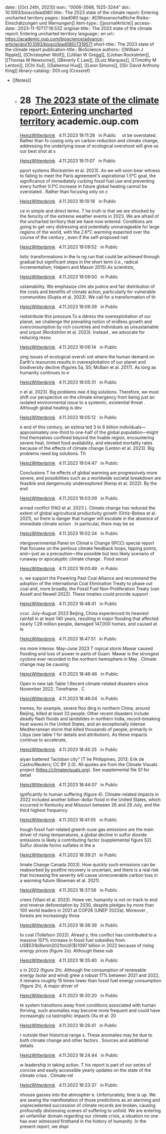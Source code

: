 date:: [[Oct 24th, 2023]]
issn:: "0006-3568, 1525-3244"
doi:: 10.1093/biosci/biad080
title:: The 2023 state of the climate report: Entering uncharted territory
pages:: biad080
tags:: #[[Wissenschaftliche Risiko-Einschätzungen und Warnungen]]
item-type:: [[journalArticle]]
access-date:: 2023-11-10T17:16:53Z
original-title:: The 2023 state of the climate report: Entering uncharted territory
language:: en
url:: https://academic.oup.com/bioscience/advance-article/doi/10.1093/biosci/biad080/7319571
short-title:: The 2023 state of the climate report
publication-title:: BioScience
authors:: [[William J Ripple]], [[Christopher Wolf]], [[Jillian W Gregg]], [[Johan Rockström]], [[Thomas M Newsome]], [[Beverly E Law]], [[Luiz Marques]], [[Timothy M Lenton]], [[Chi Xu]], [[Saleemul Huq]], [[Leon Simons]], [[Sir David Anthony King]]
library-catalog:: DOI.org (Crossref)

- [[Notes]]
	- # 28   [The 2023 state of the climate report: Entering uncharted territory](https://academic.oup.com/bioscience/advance-article/doi/10.1093/biosci/biad080/7319571)  academic.oup.com
	  
	   [HeinzWittenbrink](https://jonudell.info/h/facet/?user=HeinzWittenbrink)   4.11.2023 19:11:28   in Public     ot be overstated. Rather than fo cusing only on carbon reduction and climate change, addressing the underlying issue of ecological overshoot will give us our best shot at s
	  
	  [HeinzWittenbrink](https://jonudell.info/h/facet/?user=HeinzWittenbrink)   4.11.2023 19:11:07   in Public    
	  
	  pport systems (Rockström et al. 2023). As we will soon bear witness to failing to meet the Paris agreement's aspirational 1.5°C goal, the significance of immediately curbing fossil fuel use and preventing every further 0.1°C increase in future global heating cannot be overstated . Rather than focusing only on c
	  
	  [HeinzWittenbrink](https://jonudell.info/h/facet/?user=HeinzWittenbrink)   4.11.2023 19:10:18   in Public    
	  
	  ce in simple and direct terms. T he truth is that we are shocked by the ferocity of the extreme weather events in 2023. We are afraid of the uncharted territory that we have now entered. Conditions are going to get very distressing and potentially unmanageable for large regions of the world, with the 2.6°C warming expected over the course of the century , even if the self-proposed nati
	  
	  [HeinzWittenbrink](https://jonudell.info/h/facet/?user=HeinzWittenbrink)   4.11.2023 19:09:52   in Public    
	  
	  listic transformations in the lo ng run that could be achieved through gradual but significant steps in the short term (i.e., radical incrementalism; Halpern and Mason 2015).As scientists,
	  
	  [HeinzWittenbrink](https://jonudell.info/h/facet/?user=HeinzWittenbrink)   4.11.2023 19:09:00   in Public    
	  
	  ustainability. We emphasize clim ate justice and fair distribution of the costs and benefits of climate action, particularly for vulnerable communities (Gupta et al. 2023). We call for a transformation of th
	  
	  [HeinzWittenbrink](https://jonudell.info/h/facet/?user=HeinzWittenbrink)   4.11.2023 19:06:39   in Public    
	  
	   redistribute this pressure.To a ddress the overexploitation of our planet, we challenge the prevailing notion of endless growth and overconsumption by rich countries and individuals as unsustainable and unjust (Rockström et al. 2023). Instead , we advocate for reducing resou
	  
	  [HeinzWittenbrink](https://jonudell.info/h/facet/?user=HeinzWittenbrink)   4.11.2023 19:06:14   in Public    
	  
	  ying issues of ecological oversh oot where the human demand on Earth's resources results in overexploitation of our planet and biodiversity decline (figures 5a, S5; McBain et al. 2017). As long as humanity continues to e
	  
	  [HeinzWittenbrink](https://jonudell.info/h/facet/?user=HeinzWittenbrink)   4.11.2023 19:05:31   in Public    
	  
	  n et al. 2023). Big problems nee d big solutions. Therefore, we must shift our perspective on the climate emergency from being just an isolated environmental issue to a systemic, existential threat . Although global heating is dev
	  
	  [HeinzWittenbrink](https://jonudell.info/h/facet/?user=HeinzWittenbrink)   4.11.2023 19:05:12   in Public    
	  
	  e end of this century, an estima ted 3 to 6 billion individuals—approximately one-third to one-half of the global population—might find themselves confined beyond the livable region, encountering severe heat, limited food availability, and elevated mortality rates because of the effects of climate change (Lenton et al. 2023). Big problems need big solutions. Th
	  
	  [HeinzWittenbrink](https://jonudell.info/h/facet/?user=HeinzWittenbrink)   4.11.2023 19:04:47   in Public    
	  
	   Conclusions T he effects of global warming are progressively more severe, and possibilities such as a worldwide societal breakdown are feasible and dangerously underexplored (Kemp et al. 2022). By the end
	  
	  [HeinzWittenbrink](https://jonudell.info/h/facet/?user=HeinzWittenbrink)   4.11.2023 19:03:09   in Public    
	  
	   armed conflict (FAO et al. 2023 ). Climate change has reduced the extent of global agricultural productivity growth (Ortiz-Bobea et al. 2021), so there is danger that hunger will escalate in the absence of immediate climate action . In particular, there may be se
	  
	  [HeinzWittenbrink](https://jonudell.info/h/facet/?user=HeinzWittenbrink)   4.11.2023 19:02:34   in Public    
	  
	  ntergovernmental Panel on Climat e Change (IPCC) special report that focuses on the perilous climate feedback loops, tipping points, and—just as a precaution—the possible but less likely scenario of runaway or apocalyptic climate change . Food securi
	  
	  [HeinzWittenbrink](https://jonudell.info/h/facet/?user=HeinzWittenbrink)   4.11.2023 19:00:49   in Public    
	  
	  n, we support the Powering Past Coal Alliance and recommend the adoption of the international Coal Elimination Treaty to phase out coal and, more broadly, the Fossil Fuel Non-Proliferation Treaty (van Asselt and Newell 2022). These treaties could provide support
	  
	  [HeinzWittenbrink](https://jonudell.info/h/facet/?user=HeinzWittenbrink)   4.11.2023 18:48:41   in Public    
	  
	  ccur. July–August 2023 Beijing, China experienced its heaviest rainfall in at least 140 years, resulting in major flooding that affected nearly 1.29 million people, damaged 147,000 homes, and caused at le
	  
	  [HeinzWittenbrink](https://jonudell.info/h/facet/?user=HeinzWittenbrink)   4.11.2023 18:47:51   in Public    
	  
	  ms more intense. May–June 2023 T ropical storm Mawar caused flooding and loss of power in parts of Guam. Mawar is the strongest cyclone ever recorded in the northern hemisphere in May . Climate change may be causing
	  
	  [HeinzWittenbrink](https://jonudell.info/h/facet/?user=HeinzWittenbrink)   4.11.2023 18:46:46   in Public    
	  
	   Open in new tab Table 1.Recent climate-related disasters since November 2022. Timeframe . C
	  
	  [HeinzWittenbrink](https://jonudell.info/h/facet/?user=HeinzWittenbrink)   4.11.2023 18:46:04   in Public    
	  
	  tremes; for example, severe floo ding in northern China, around Beijing, killed at least 33 people. Other recent disasters include deadly flash floods and landslides in northern India, record-breaking heat waves in the United States, and an exceptionally intense Mediterranean storm that killed thousands of people, primarily in Libya (see table 1 for details and attribution). As these impacts continue to accelerate,
	  
	  [HeinzWittenbrink](https://jonudell.info/h/facet/?user=HeinzWittenbrink)   4.11.2023 18:45:25   in Public    
	  
	  aiyan battered Tacloban city” (T he Philippines, 2013; Erik de Castro/Reuters; CC BY 2.0). All quotes are from the Climate Visuals project (https://climatevisuals.org). See supplemental file S1 for detail
	  
	  [HeinzWittenbrink](https://jonudell.info/h/facet/?user=HeinzWittenbrink)   4.11.2023 18:44:07   in Public    
	  
	  ignificantly to human suffering (figure 4). Climate-related impacts in 2022 included another billion-dollar flood in the United States, which occurred in Kentucky and Missouri between 26 and 28 July, and the third highest frequency
	  
	  [HeinzWittenbrink](https://jonudell.info/h/facet/?user=HeinzWittenbrink)   4.11.2023 18:41:05   in Public    
	  
	  hough fossil fuel-related greenh ouse gas emissions are the main driver of rising temperatures, a global decline in sulfur dioxide emissions is likely a contributing factor (supplemental figure S2). Sulfur dioxide forms sulfates in the a
	  
	  [HeinzWittenbrink](https://jonudell.info/h/facet/?user=HeinzWittenbrink)   4.11.2023 18:39:21   in Public    
	  
	  limate Change Canada 2023). How quickly such emissions can be reabsorbed by postfire recovery is uncertain, and there is a real risk that increasing fire severity will cause unrecoverable carbon loss in a warming future (Bowman et al. 2021).
	  
	  [HeinzWittenbrink](https://jonudell.info/h/facet/?user=HeinzWittenbrink)   4.11.2023 18:37:56   in Public    
	  
	  crees (Vilani et al. 2023). Howe ver, humanity is not on track to end and reverse deforestation by 2030, despite pledges by more than 100 world leaders in 2021 at COP26 (UNEP 2022a). Moreover , forests are increasingly threa
	  
	  [HeinzWittenbrink](https://jonudell.info/h/facet/?user=HeinzWittenbrink)   4.11.2023 18:36:39   in Public    
	  
	  to coal (Tollefson 2022). Alread y, this conflict has contributed to a massive 107% increase in fossil fuel subsidies from US${\$}531 billion in 2021 to US${\$}1097 billion in 2022 because of rising energy prices (figure 2o). Although these sub
	  
	  [HeinzWittenbrink](https://jonudell.info/h/facet/?user=HeinzWittenbrink)   4.11.2023 18:35:40   in Public    
	  
	  s in 2022 (figure 2h). Although the consumption of renewable energy (solar and wind) grew a robust 17% between 2021 and 2022, it remains roughly 15 times lower than fossil fuel energy consumption (figure 2h). A major driver of
	  
	  [HeinzWittenbrink](https://jonudell.info/h/facet/?user=HeinzWittenbrink)   4.11.2023 18:30:20   in Public    
	  
	  te system transitions away from conditions associated with human thriving, such anomalies may become more frequent and could have increasingly ca tastrophic impacts (Xu et al. 20
	  
	  [HeinzWittenbrink](https://jonudell.info/h/facet/?user=HeinzWittenbrink)   4.11.2023 18:26:41   in Public    
	  
	  r outside their historical range s. These anomalies may be due to both climate change and other factors . Sources and additional details
	  
	  [HeinzWittenbrink](https://jonudell.info/h/facet/?user=HeinzWittenbrink)   4.11.2023 18:24:44   in Public    
	  
	  w leadership in taking action. T his report is part of our series of concise and easily accessible yearly updates on the state of the climate crisis . Climate-rel
	  
	  [HeinzWittenbrink](https://jonudell.info/h/facet/?user=HeinzWittenbrink)   4.11.2023 18:23:37   in Public    
	  
	  nhouse gasses into the atmospher e. Unfortunately, time is up. We are seeing the manifestation of those predictions as an alarming and unprecedented succession of climate records are broken, causing profoundly distressing scenes of suffering to unfold. We are entering an unfamiliar domain regarding our climate crisis, a situation no one has ever witnessed firsthand in the history of humanity .In the present report, we displ